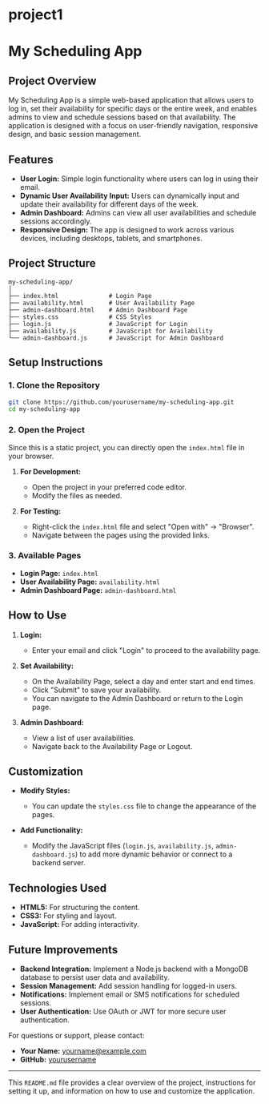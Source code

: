 # project1

# **My Scheduling App**

## **Project Overview**

My Scheduling App is a simple web-based application that allows users to log in, set their availability for specific days or the entire week, and enables admins to view and schedule sessions based on that availability. The application is designed with a focus on user-friendly navigation, responsive design, and basic session management.

## **Features**

- **User Login:** Simple login functionality where users can log in using their email.
- **Dynamic User Availability Input:** Users can dynamically input and update their availability for different days of the week.
- **Admin Dashboard:** Admins can view all user availabilities and schedule sessions accordingly.
- **Responsive Design:** The app is designed to work across various devices, including desktops, tablets, and smartphones.

## **Project Structure**

```
my-scheduling-app/
│
├── index.html              # Login Page
├── availability.html       # User Availability Page
├── admin-dashboard.html    # Admin Dashboard Page
├── styles.css              # CSS Styles
├── login.js                # JavaScript for Login
├── availability.js         # JavaScript for Availability
└── admin-dashboard.js      # JavaScript for Admin Dashboard
```

## **Setup Instructions**

### **1. Clone the Repository**

```bash
git clone https://github.com/yourusername/my-scheduling-app.git
cd my-scheduling-app
```

### **2. Open the Project**

Since this is a static project, you can directly open the `index.html` file in your browser.

1. **For Development:**
   - Open the project in your preferred code editor.
   - Modify the files as needed.

2. **For Testing:**
   - Right-click the `index.html` file and select "Open with" -> "Browser".
   - Navigate between the pages using the provided links.

### **3. Available Pages**

- **Login Page:** `index.html`
- **User Availability Page:** `availability.html`
- **Admin Dashboard Page:** `admin-dashboard.html`

## **How to Use**

1. **Login:**
   - Enter your email and click "Login" to proceed to the availability page.

2. **Set Availability:**
   - On the Availability Page, select a day and enter start and end times.
   - Click "Submit" to save your availability.
   - You can navigate to the Admin Dashboard or return to the Login page.

3. **Admin Dashboard:**
   - View a list of user availabilities.
   - Navigate back to the Availability Page or Logout.

## **Customization**

- **Modify Styles:**
  - You can update the `styles.css` file to change the appearance of the pages.

- **Add Functionality:**
  - Modify the JavaScript files (`login.js`, `availability.js`, `admin-dashboard.js`) to add more dynamic behavior or connect to a backend server.

## **Technologies Used**

- **HTML5:** For structuring the content.
- **CSS3:** For styling and layout.
- **JavaScript:** For adding interactivity.

## **Future Improvements**

- **Backend Integration:** Implement a Node.js backend with a MongoDB database to persist user data and availability.
- **Session Management:** Add session handling for logged-in users.
- **Notifications:** Implement email or SMS notifications for scheduled sessions.
- **User Authentication:** Use OAuth or JWT for more secure user authentication.




For questions or support, please contact:
- **Your Name:** yourname@example.com
- **GitHub:** [yourusername](https://github.com/yourusername)

---

This `README.md` file provides a clear overview of the project, instructions for setting it up, and information on how to use and customize the application.
